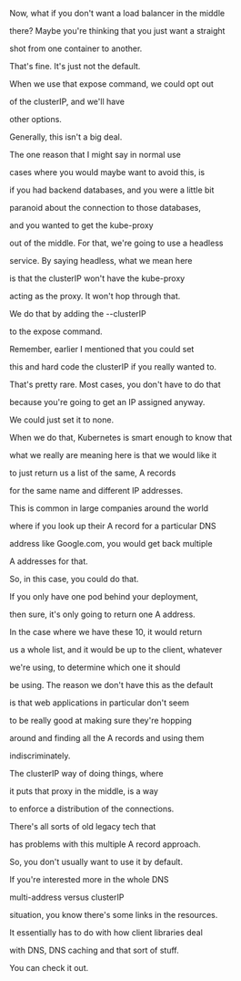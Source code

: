 Now, what if you don't want a load balancer in the middle

there? Maybe you're thinking that you just want a straight

shot from one container to another.

That's fine. It's just not the default.

When we use that expose command, we could opt out

of the clusterIP, and we'll have

other options.

Generally, this isn't a big deal.

The one reason that I might say in normal use

cases where you would maybe want to avoid this, is

if you had backend databases, and you were a little bit

paranoid about the connection to those databases,

and you wanted to get the kube-proxy

out of the middle. For that, we're going to use a headless

service. By saying headless, what we mean here

is that the clusterIP won't have the kube-proxy

acting as the proxy. It won't hop through that.

We do that by adding the --clusterIP

to the expose command.

Remember, earlier I mentioned that you could set

this and hard code the clusterIP if you really wanted to.

That's pretty rare. Most cases, you don't have to do that

because you're going to get an IP assigned anyway.

We could just set it to none.

When we do that, Kubernetes is smart enough to know that

what we really are meaning here is that we would like it

to just return us a list of the same, A records

for the same name and different IP addresses.

This is common in large companies around the world

where if you look up their A record for a particular DNS

address like Google.com, you would get back multiple

A addresses for that.

So, in this case, you could do that.

If you only have one pod behind your deployment,

then sure, it's only going to return one A address.

In the case where we have these 10, it would return

us a whole list, and it would be up to the client, whatever

we're using, to determine which one it should

be using. The reason we don't have this as the default

is that web applications in particular don't seem

to be really good at making sure they're hopping

around and finding all the A records and using them

indiscriminately.

The clusterIP way of doing things, where

it puts that proxy in the middle, is a way

to enforce a distribution of the connections.

There's all sorts of old legacy tech that

has problems with this multiple A record approach.

So, you don't usually want to use it by default.

If you're interested more in the whole DNS

multi-address versus clusterIP

situation, you know there's some links in the resources.

It essentially has to do with how client libraries deal

with DNS, DNS caching and that sort of stuff.

You can check it out.

